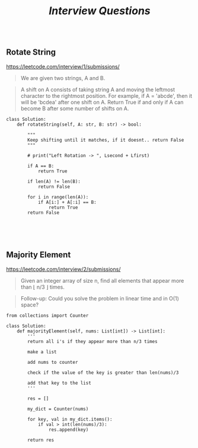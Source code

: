 # <div align="center">*Interview Questions*</div>

<br />
<br />

## Rotate String 

https://leetcode.com/interview/1/submissions/

> We are given two strings, A and B.

> A shift on A consists of taking string A and moving the leftmost character to the rightmost position.
> For example, if A = 'abcde', then it will be 'bcdea' after one shift on A. Return True if and only if A can become B after some number of shifts on A.

```
class Solution:
    def rotateString(self, A: str, B: str) -> bool:
        
        """
        Keep shifting until it matches, if it doesnt.. return False
        """
        
        # print("Left Rotation -> ", Lsecond + Lfirst)
        
        if A == B:
            return True
        
        if len(A) != len(B):
            return False
        
        for i in range(len(A)):
            if A[i:] + A[:i] == B:
                return True
        return False
```
<br />
<br />
<br />

## Majority Element

https://leetcode.com/interview/2/submissions/

> Given an integer array of size n, find all elements that appear more than ⌊ n/3 ⌋ times.

> Follow-up: Could you solve the problem in linear time and in O(1) space?

```
from collections import Counter

class Solution:
    def majorityElement(self, nums: List[int]) -> List[int]:
        '''
        return all i's if they appear more than n/3 times
        
        make a list
        
        add nums to counter
        
        check if the value of the key is greater than len(nums)/3
        
        add that key to the list
        '''
        
        res = []
        
        my_dict = Counter(nums)
        
        for key, val in my_dict.items():
            if val > int(len(nums)/3):
                res.append(key)
            
        return res
```
